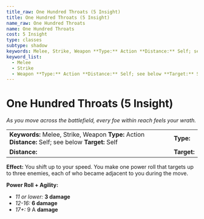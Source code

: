```yaml
---
title_raw: One Hundred Throats (5 Insight)
title: One Hundred Throats (5 Insight)
name_raw: One Hundred Throats
name: One Hundred Throats
cost: 5 Insight
type: classes
subtype: shadow
keywords: Melee, Strike, Weapon **Type:** Action **Distance:** Self; see below **Target:** Self
keyword_list:
  - Melee
  - Strike
  - Weapon **Type:** Action **Distance:** Self; see below **Target:** Self
---
```


# One Hundred Throats (5 Insight)

*As you move across the battlefield, every foe within reach feels your wrath.*

|                                                                                                     |             |
| :-------------------------------------------------------------------------------------------------- | :---------- |
| **Keywords:** Melee, Strike, Weapon **Type:** Action **Distance:** Self; see below **Target:** Self | **Type:**   |
| **Distance:**                                                                                       | **Target:** |

**Effect:** You shift up to your speed. You make one power roll that targets up to three enemies, each of who became adjacent to you during the move.

**Power Roll + Agility:**

- *11 or lower:* **3 damage**
- *12-16:* **6 damage**
- *17+:* 9 A **damage**
